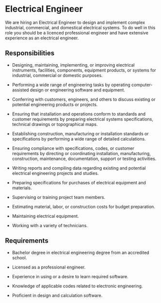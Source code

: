# Electrical Engineer

We are hiring an Electrical Engineer to design and implement complex industrial, commercial, and domestical electrical systems. To do well in this role you should be a licenced professional engineer and have extensive experience as an electrical engineer.

## Responsibilities

* Designing, maintaining, implementing, or improving electrical instruments, facilities, components, equipment products, or systems for industrial, commercial or domestic purposes.

* Performing a wide range of engineering tasks by operating computer-assisted design or engineering software and equipment.

* Conferring with customers, engineers, and others to discuss existing or potential engineering products or projects.

* Ensuring that installation and operations conform to standards and customer requirements by preparing electrical systems specifications, technical drawings or topographical maps.

* Establishing construction, manufacturing or installation standards or specifications by performing a wide range of detailed calculations.

* Ensuring compliance with specifications, codes, or customer requirements by directing or coordinating installation, manufacturing, construction, maintenance, documentation, support or testing activities.

* Writing reports and compiling data regarding existing and potential electrical engineering projects and studies.

* Preparing specifications for purchases of electrical equipment and materials.

* Supervising or training project team members.

* Estimating material, labor, or construction costs for budget preparation.

* Maintaining electrical equipment.

* Working with a variety of technicians.

## Requirements

* Bachelor degree in electrical engineering degree from an accredited school.

* Licensed as a professional engineer.

* Experience in using or a desire to learn required software.

* Knowledge of applicable codes related to electronic engineering.

* Proficient in design and calculation software.

